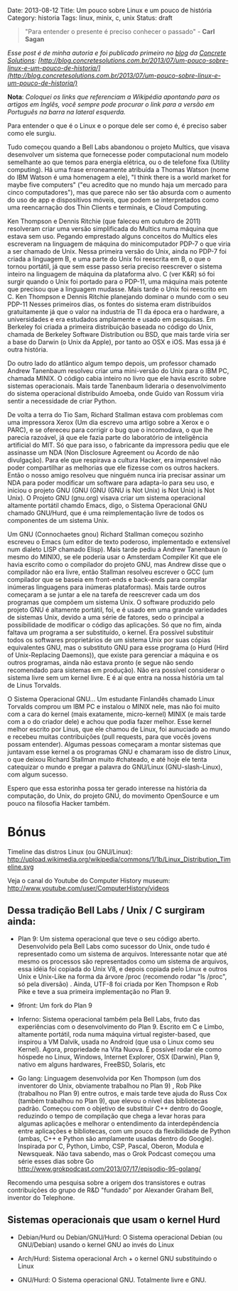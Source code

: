Date: 2013-08-12
Title: Um pouco sobre Linux e um pouco de história
Category: historia
Tags: linux, minix, c, unix
Status: draft

> "Para entender o presente é preciso conhecer o passado" - **Carl Sagan**

*Esse post é de minha autoria e foi publicado primeiro no [blog](http://blog.concretesolutions.com.br/) da [Concrete Solutions](http://www.concretesolutions.com.br/): [http://blog.concretesolutions.com.br/2013/07/um-pouco-sobre-linux-e-um-pouco-de-historia/](http://blog.concretesolutions.com.br/2013/07/um-pouco-sobre-linux-e-um-pouco-de-historia/)*

**Nota**: *Coloquei os links que referenciam a Wikipédia apontando para os artigos em Inglês, você sempre pode procurar o link para a versão em Português na barra na lateral esquerda.*

Para entender o que é o Linux e o porque dele ser como é, é preciso saber como ele surgiu.

Tudo começou quando a Bell Labs abandonou o projeto Multics, que visava desenvolver um sistema que fornecesse poder computacional num modelo semelhante ao que temos para energia elétrica, ou o de telefone fixa (Utility computing). Há uma frase erroneamente atribuída a Thomas Watson (nome do IBM Watson é uma homenagem a ele), "I think there is a world market for maybe five computers" ("eu acredito que no mundo haja um mercado para cinco computadores"), mas que parece não ser tão absurda com o aumento do uso de app e dispositivos móveis, que podem se interpretados como uma reencarnação dos Thin Clients e terminais, e Cloud Computing.

Ken Thompson e Dennis Ritchie (que faleceu em outubro de 2011) resolveram criar uma versão simplificada do Multics numa máquina que estava sem uso. Pegando emprestado alguns conceitos do Multics eles escreveram na linguagem de máquina do minicomputador PDP-7 o que viria a ser chamado de Unix. Nessa primeira versão do Unix, ainda no PDP-7 foi criada a linguagem B, e uma parte do Unix foi reescrita em B, o que o tornou portátil, já que sem esse passo seria preciso reescrever o sistema inteiro na linguagem de máquina da plataforma alvo. C (ver K&R) só foi surgir quando o Unix foi portado para o PDP-11, uma máquina mais potente que precisou que a linguagem mudasse. Mais tarde o Unix foi reescrito em C.
Ken Thompson e Dennis Ritchie planejando dominar o mundo com o seu PDP-11
Nesses primeiros dias, os fontes do sistema eram distribuídos gratuitamente já que o valor na industria de TI da época era o hardware, a universidades e era estudados amplamente e usado em pesquisas. Em Berkeley foi criada a primeira distribuição baseada no código do Unix, chamada de Berkeley Software Distribution ou BSD, que mais tarde viria ser a base do Darwin (o Unix da Apple), por tanto ao OSX e iOS. Mas essa já é outra história. 

Do outro lado do atlântico algum tempo depois, um professor chamado Andrew Tanenbaum resolveu criar uma mini-versão do Unix para o IBM PC, chamada MINIX. O código cabia inteiro no livro que ele havia escrito sobre sistemas operacionais. Mais tarde Tanenbaum lideraria o desenvolvimento do sistema operacional distribuído Amoeba, onde Guido van Rossum viria sentir a necessidade de criar Python.

De volta a terra do Tio Sam, Richard Stallman estava com problemas com uma impressora Xerox (Um dia escrevo uma artigo sobre a Xerox e o PARC), e se ofereceu para corrigir o bug que o incomodava, o que lhe parecia razoável, já que ele fazia parte do laboratório de inteligência artificial do MIT. Só que para isso, o fabricante da impressora pediu que ele assinasse um NDA (Non Disclosure Agreement ou Acordo de não divulgação). Para ele que respirava a cultura Hacker, era impensável não poder compartilhar as melhorias que ele fizesse com os outros hackers. Então o nosso amigo resolveu que ninguém nunca iria precisar assinar um NDA para poder modificar um software para adapta-lo para seu uso, e iniciou o projeto GNU (GNU (GNU (GNU is Not Unix) is Not Unix) is Not Unix). O Projeto GNU (gnu.org) visava criar um sistema operacional altamente portátil chamdo Emacs, digo, o Sistema Operacional GNU chamado GNU/Hurd, que é uma reimplementação livre de todos os componentes de um sistema Unix.

Um GNU (Connochaetes gnou)
Richard Stallman começou sozinho escreveu o Emacs (um editor de texto poderoso, implementado e extensível num dialeto LISP chamado Elisp). Mais tarde pediu a Andrew Tanenbaun (o mesmo do MINIX), se ele poderia usar o Amsterdam Compiler Kit que ele havia escrito como o compilador do projeto GNU, mas Andrew disse que o compilador não era livre, então Stallman resolveu escrever o GCC (um compilador que se baseia em front-ends e back-ends para compilar inúmeras linguagens para inúmeras plataformas). Mais tarde outros começaram a se juntar a ele na tarefa de reescrever cada um dos programas que compõem um sistema Unix. O software produzido pelo projeto GNU é altamente portátil, foi, e é usado em uma grande variedades de sistemas Unix, devido a uma série de fatores, sedo o principal a possibilidade de modificar o código das aplicações. Só que no fim, ainda faltava um programa a ser substituído, o kernel. Era possível substituir todos os softwares proprietários de um sistema Unix por suas cópias equivalentes GNU, mas o substituto GNU para esse programa (o Hurd (Hird of Unix-Replacing Daemons)), que existe para gerenciar a máquina e os outros programas, ainda não estava pronto (e segue não sendo recomendado para sistemas em produção). Não era possível considerar o sistema livre sem um kernel livre. E é ai que entra na nossa história um tal de Linus Torvalds.

O Sistema Operacional GNU... 
Um estudante Finlandês chamado Linux Torvalds comprou um IBM PC e instalou o MINIX nele, mas não foi muito com a cara do kernel (mais exatamente, micro-kernel) MINIX (e mais tarde com a o do criador dele) e achou que podia fazer melhor. Esse kernel melhor escrito por Linus, que ele chamou de Linux, foi aunuciado ao mundo e recebeu muitas contribuições (pull requests, para que vocês jovens possam entender). Algumas pessoas começaram a montar sistemas que juntavam esse kernel a os programas GNU e chamaram isso de distro Linux, o que deixou Richard Stallman muito #chateado, e até hoje ele tenta catequizar o mundo e pregar a palavra do GNU/Linux (GNU-slash-Linux), com algum sucesso.

Espero que essa estorinha possa ter gerado interesse na história da computação, do Unix, do projeto GNU, do movimento OpenSource e um pouco na filosofia Hacker também.

Bónus
=====

Timeline das distros Linux (ou GNU/Linux): http://upload.wikimedia.org/wikipedia/commons/1/1b/Linux_Distribution_Timeline.svg

Veja o canal do Youtube do Computer History museum: http://www.youtube.com/user/ComputerHistory/videos


## Dessa tradição Bell Labs / Unix / C surgiram ainda:

* Plan 9: Um sistema operacional que teve o seu código aberto. Desenvolvido pela Bell Labs como sucessor do Unix, onde tudo é representado como um sistema de arquivos. Interessante notar que até mesmo os processos são representados como um sistema de arquivos, essa idéia foi copiada do Unix V8, e depois copiada pelo Linux e outros Unix e Unix-Like na forma da árvore /proc (recomendo rodar "ls /proc", só pela diversão) . Ainda, UTF-8 foi criada por Ken Thompson e Rob Pike e teve a sua primeira implementação no Plan 9.

* 9front: Um fork do Plan 9

* Inferno: Sistema operacional também pela Bell Labs, fruto das experiências com o desenvolvimento do Plan 9. Escrito em C e Limbo, altamente portátil, roda numa máquina virtual register-based, que inspirou a VM Dalvik, usada no Android (que usa o Linux como seu Kernel). Agora, propriedade na Vita Nuova. É possível rodar ele como hóspede no Linux, Windows, Internet Explorer, OSX (Darwin), Plan 9, nativo em alguns hardwares, FreeBSD, Solaris, etc

* Go lang: Linguagem desenvolvida por Ken Thompson (um dos inventorer do Unix, obviamente trabalhou no Plan 9) , Rob Pike (trabalhou no Plan 9) entre outros, e mais tarde teve ajuda do Russ Cox (também trabalhou no Plan 9), que elevou o nível das bibliotecas padrão. Começou com o objetivo de substituir C++ dentro do Google, reduzindo o tempo de compilação que chega a levar horas para algumas aplicações e melhorar o entendimento da interdepêndencia entre aplicações e bibliotecas, com um pouco da flexibilidade de Python (ambas, C++ e Python são amplamente usadas dentro do Google). Inspirada por C, Python, Limbo, CSP, Pascal, Oberon, Modula e Newsqueak. Não tava sabendo, mas o Grok Podcast começou uma série esses dias sobre Go http://www.grokpodcast.com/2013/07/17/episodio-95-golang/


Recomendo uma pesquisa sobre a origem dos transistores e outras contribuições do grupo de R&D "fundado" por Alexander Graham Bell, inventor do Telephone.

## Sistemas operacionais que usam o kernel Hurd

* Debian/Hurd ou Debian/GNU/Hurd: O Sistema operacional Debian (ou GNU/Debian) usando o kernel GNU ao invés do Linux

* Arch/Hurd: Sistema operacional Arch + o kernel GNU substituindo o Linux

* GNU/Hurd: O Sistema operacional GNU. Totalmente livre e GNU.
